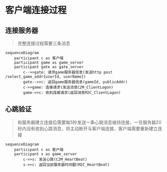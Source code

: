 # 客户端连接过程

## 连接服务器
>完整连接过程需要三条消息

```graph
sequenceDiagram
    participant c as 客户端
    participant game as game_server    
    participant gate as gate_server    
        c-->>gate: 请求game服务器信息(发送http post /select_game_addr{userId, userName})
        gate-->>c: 返回game服务器信息(gameId, publicAddr)
        c->>game: 连接请求(发送消息C2M_ClientLogon)
        game->>c: 收到连接请求(返回消息M2C_ClientLogon)
```


## 心跳验证
> 和服务器建立连接后需要每5秒发送一条心跳消息维持连接，一旦服务器20秒内没有收到心跳消息，将主动断开与客户端连接，客户端需要重新建立连接

```graph
sequenceDiagram
    participant c as 客户端
    participant s as game_server    
        c->>s: 发送心跳(C2M_HeartBeat)
        s->>c: 返回当前服务器时间戳(M2C_HeartBeat)
```

